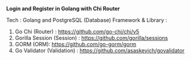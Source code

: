 **Login and Register in Golang with Chi Router**

Tech : Golang and PostgreSQL (Database)
Framework & Library : 
1. Go Chi (Router) : https://github.com/go-chi/chi/v5
2. Gorilla Session (Session) : https://github.com/gorilla/sessions
3. GORM (ORM): https://github.com/go-gorm/gorm
4. Go Validator (Validation) : https://github.com/asaskevich/govalidator
